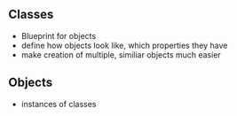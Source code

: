 ## Classes

- Blueprint for objects
- define how objects look like, which properties they have
- make creation of multiple, similiar objects much easier

## Objects

- instances of classes

